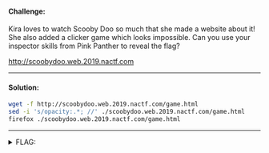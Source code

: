 #### Challenge:

Kira loves to watch Scooby Doo so much that she made a website about it! She also added a clicker game which looks impossible. Can you use your inspector skills from Pink Panther to reveal the flag?

http://scoobydoo.web.2019.nactf.com

---

#### Solution:

```bash
wget -f http://scoobydoo.web.2019.nactf.com/game.html
sed -i 's/opacity:.*; //' ./scoobydoo.web.2019.nactf.com/game.html
firefox ./scoobydoo.web.2019.nactf.com/game.html
```

---

<details><summary>FLAG:</summary>

```
nactf{ult1m4T3_sh4ggY}
```

</details>

